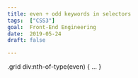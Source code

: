 ```yaml
---
title: even + odd keywords in selectors
tags:  ["CSS3"]
goal:  Front-End Engineering
date:  2019-05-24
draft: false

---
```

.grid div:nth-of-type(even) { ... }

